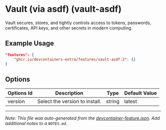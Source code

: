 
# Vault (via asdf) (vault-asdf)

Vault secures, stores, and tightly controls access to tokens, passwords, certificates, API keys, and other secrets in modern computing.

## Example Usage

```json
"features": {
    "ghcr.io/devcontainers-extra/features/vault-asdf:2": {}
}
```

## Options

| Options Id | Description | Type | Default Value |
|-----|-----|-----|-----|
| version | Select the version to install. | string | latest |



---

_Note: This file was auto-generated from the [devcontainer-feature.json](devcontainer-feature.json).  Add additional notes to a `NOTES.md`._
